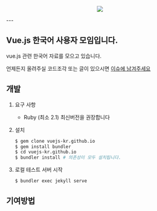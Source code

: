 <p align = "center">
  <img src="https://vuejs.org/images/logo.png"/>
</p>
---

## Vue.js 한국어 사용자 모임입니다.

vue.js 관련 한국어 자료를 모으고 있습니다.

언제든지 올려주실 코드조각 또는 글이 있으시면 [이슈에 남겨주세요](https://github.com/vuejs-kr/vuejs-kr.github.io/issues/new)

## 개발

1. 요구 사항

    - Ruby (최소 2.1) 최신버전을 권장합니다

2. 설치

    ```bash
    $ gem clone vuejs-kr.github.io
    $ gem install bundler
    $ cd vuejs-kr.github.io
    $ bundler install # 의존성이 모두 설치됩니다.
    ```

3. 로컬 테스트 서버 시작

    ```
    $ bundler exec jekyll serve
    ```

## 기여방법
